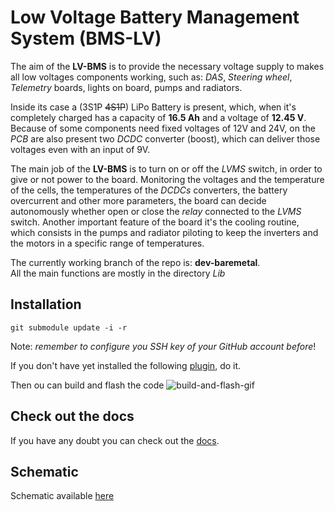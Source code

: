 # Low Voltage Battery Management System (BMS-LV)

The aim of the __LV-BMS__ is to provide the necessary voltage supply to makes all low voltages components working, such as: _DAS_, _Steering wheel_, _Telemetry_ boards, lights on board, pumps and radiators. <br>

Inside its case a (3S1P <s>4S1P</s>) LiPo Battery is present, which, when it's completely charged has a capacity of __16.5 Ah__ and a voltage of __12.45 V__. 
Because of some components need fixed voltages of 12V and 24V, on the _PCB_ are also present two _DCDC_ converter (boost), which can deliver those voltages even with an input of 9V. <br>

The main job of the __LV-BMS__ is to turn on or off the _LVMS_ switch, in order to give or not power to the board. Monitoring the voltages and the temperature of the cells, the temperatures of the _DCDCs_ converters, the battery overcurrent and other more parameters, the board can decide autonomously whether open or close the _relay_ connected to the _LVMS_ switch. Another important feature of the board it's the cooling routine, which consists in the pumps and radiator piloting to keep the inverters and the motors in a specific range of temperatures.

The currently working branch of the repo is: __dev-baremetal__.<br>
All the main functions are mostly in the directory _Lib_

## Installation

    git submodule update -i -r
Note: _remember to configure you SSH key of your GitHub account before_!

If you don't have yet installed the following [plugin](https://marketplace.visualstudio.com/items?itemName=bmd.stm32-for-vscode), do it.

Then ou can build and flash the code
![build-and-flash-gif](https://github.com/bmd-studio/stm32-for-vscode/raw/HEAD/media/stm32-for-vscode-build.gif)

## Check out the docs

If you have any doubt you can check out the [docs](https://wiki.eagletrt.it/fenice-bms-lv/).

## Schematic
Schematic available [here](Doc/fenice-bms-lv-hw.pdf)
